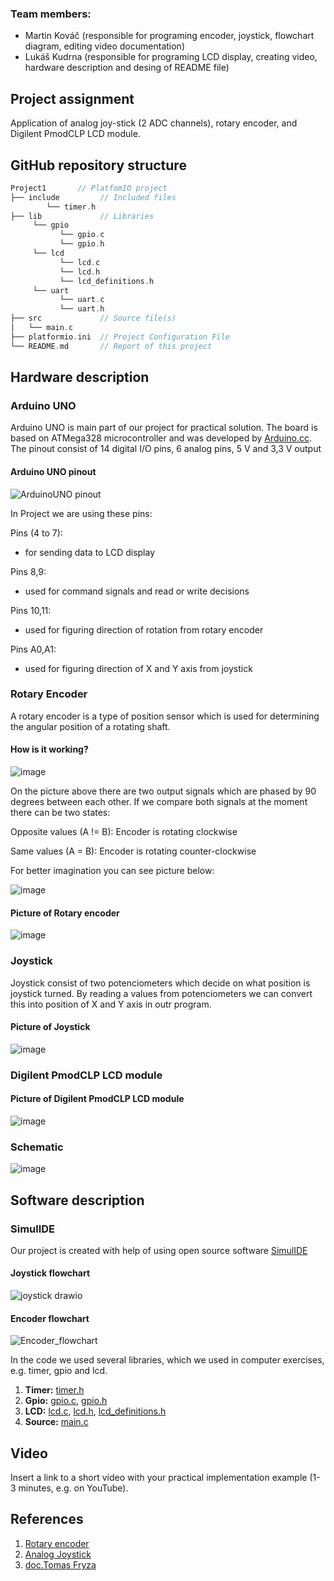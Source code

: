 ### Team members:

* Martin Kováč 
  (responsible for programing encoder, joystick, flowchart diagram, editing video documentation)
* Lukáš Kudrna 
  (responsible for programing LCD display, creating video, hardware description and desing of README file)
##  Project assignment

Application of analog joy-stick (2 ADC channels), rotary encoder, and Digilent PmodCLP LCD module.

## GitHub repository structure

   ```c
   Project1       // PlatfomIO project
   ├── include         // Included files
           └── timer.h
   ├── lib             // Libraries
        └── gpio
              └── gpio.c
              └── gpio.h
        └── lcd
              └── lcd.c
              └── lcd.h
              └── lcd_definitions.h
        └── uart
              └── uart.c
              └── uart.h
   ├── src             // Source file(s)
   │   └── main.c
   ├── platformio.ini  // Project Configuration File
   └── README.md       // Report of this project
   ```

## Hardware description

### Arduino UNO

Arduino UNO is main part of our project for practical solution. The board is based on ATMega328 microcontroller and was developed by [Arduino.cc](https://www.arduino.cc/). The pinout consist of 14 digital I/O pins, 6 analog pins, 5 V and 3,3 V output

#### Arduino UNO pinout
![ArduinoUNO pinout](https://user-images.githubusercontent.com/99397107/206240652-9ad594d9-998e-4e33-b061-4f60213628ff.png)

In Project we are using these pins:

Pins (4 to 7):
- for sending data to LCD display

Pins 8,9:
- used for command signals and read or write decisions 

Pins 10,11:
- used for figuring direction of rotation from rotary encoder

Pins A0,A1:
- used for figuring direction of X and Y axis from joystick

### Rotary Encoder

A rotary encoder is a type of position sensor which is used for determining the angular position of a rotating shaft.
#### How is it working?


![image](https://user-images.githubusercontent.com/99397107/206248116-1297b669-9691-44b1-a153-a8a07bf2b787.png)

On the picture above there are two output signals which are phased by 90 degrees between each other.
If we compare both signals at the moment there can be two states: 

Opposite values (A != B): Encoder is rotating clockwise 

Same values (A = B): Encoder is rotating counter-clockwise

For better imagination you can see picture below:

![image](https://user-images.githubusercontent.com/99397107/206248205-ba340ce6-1494-4b53-9a13-c28b3af4bf72.png)

#### Picture of Rotary encoder

![image](https://user-images.githubusercontent.com/99397107/206244784-1666e0fa-362f-454a-a951-e469fa56a3ee.png)


### Joystick

Joystick consist of two potenciometers which decide on what position is joystick turned. By reading a values from potenciometers we can convert this into position of X and Y axis in outr program.  

#### Picture of Joystick

![image](https://user-images.githubusercontent.com/99397107/206244863-2d7fd3a4-f4a9-4f3d-81b2-08b04868e658.png)


### Digilent PmodCLP LCD module

#### Picture of Digilent PmodCLP LCD module

![image](https://user-images.githubusercontent.com/99397107/206245679-0a12edba-6958-43a8-bd3e-b9093a0d50b6.png)


### Schematic 
![image](https://user-images.githubusercontent.com/99388246/206135543-d520f35a-fe99-46e8-9b13-a4d9bda0a5a3.png)

## Software description

### SimulIDE
Our project is created with help of using open source software [SimulIDE](https://www.simulide.com/)

#### Joystick flowchart 
![joystick drawio](https://user-images.githubusercontent.com/99397107/206262503-7c842613-7dab-4721-96d7-a3c62a214442.png)


#### Encoder flowchart
![Encoder_flowchart](https://user-images.githubusercontent.com/99388246/206261689-cbcd090a-0ae1-46d7-9212-aeac0e6bc2cd.png)

In the code we used several libraries, which we used in computer exercises, e.g. timer, gpio and lcd.

1. **Timer:** [timer.h](https://github.com/xsedla1y/digital-electronics-2/blob/main/Project1/include/timer.h)
 2. **Gpio:** [gpio.c](https://github.com/LukerCZ/digital-electronics-2/blob/main/Project1/lib/gpio/gpio.c), [gpio.h](https://github.com/LukerCZ/digital-electronics-2/blob/main/Project1/lib/gpio/gpio.h)
 3. **LCD:** [lcd.c](https://github.com/LukerCZ/digital-electronics-2/blob/main/Project1/lib/lcd/lcd.c), [lcd.h](https://github.com/LukerCZ/digital-electronics-2/blob/main/Project1/lib/lcd/lcd.h), [lcd_definitions.h](https://github.com/LukerCZ/digital-electronics-2/blob/main/Project1/lib/lcd/lcd_definitions.h)
 4. **Source:** [main.c](https://github.com/LukerCZ/digital-electronics-2/blob/main/Project1/src/main.c)

## Video

Insert a link to a short video with your practical implementation example (1-3 minutes, e.g. on YouTube).

## References

1. [Rotary encoder](https://howtomechatronics.com/tutorials/arduino/rotary-encoder-works-use-arduino/)  
2. [Analog Joystick](https://www.electronicwings.com/arduino/analog-joystick-interfacing-with-arduino-uno)
3. [doc.Tomas Fryza](https://github.com/tomas-fryza/digital-electronics-2)
